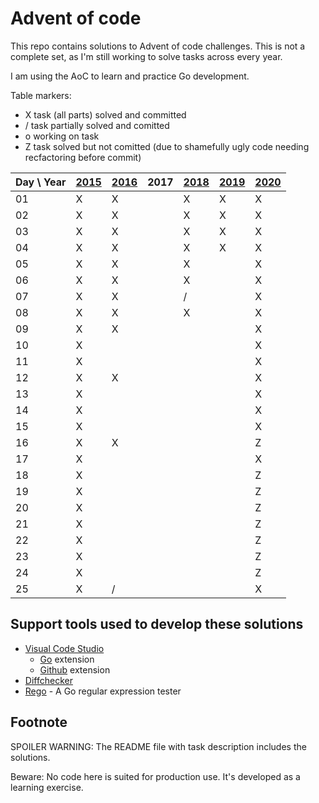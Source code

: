 # Advent of code

This repo contains solutions to Advent of code challenges. This is not a complete set, as I'm still working to solve tasks across every year.

I am using the AoC to learn and practice Go development.

Table markers:

* X task (all parts) solved and committed
* / task partially solved and comitted
* o working on task
* Z task solved but not comitted (due to shamefully ugly code needing recfactoring before commit)

| Day \ Year | [2015](https://github.com/mahler/adventofcode/tree/main/2015) | [2016](https://github.com/mahler/adventofcode/tree/main/2016) | 2017 | [2018](https://github.com/mahler/adventofcode/tree/main/2018) | [2019](https://github.com/mahler/adventofcode/tree/main/2019) | [2020](https://github.com/mahler/adventofcode/tree/main/2020) |
| ---------- | ------------------------------------------------------------- | ------------------------------------------------------------- | ---- | ------------------------------------------------------------- | ------------------------------------------------------------- | ------------------------------------------------------------- |
| 01         | X                                                             | X                                                             |      | X                                                             | X                                                             | X                                                             |
| 02         | X                                                             | X                                                             |      | X                                                             | X                                                             | X                                                             |
| 03         | X                                                             | X                                                             |      | X                                                             | X                                                             | X                                                             |
| 04         | X                                                             | X                                                             |      | X                                                             | X                                                             | X                                                             |
| 05         | X                                                             | X                                                             |      | X                                                             |                                                               | X                                                             |
| 06         | X                                                             | X                                                             |      | X                                                             |                                                               | X                                                             |
| 07         | X                                                             | X                                                             |      | /                                                             |                                                               | X                                                             |
| 08         | X                                                             | X                                                             |      | X                                                             |                                                               | X                                                             |
| 09         | X                                                             | X                                                             |      |                                                               |                                                               | X                                                             |
| 10         | X                                                             |                                                               |      |                                                               |                                                               | X                                                             |
| 11         | X                                                             |                                                               |      |                                                               |                                                               | X                                                             |
| 12         | X                                                             | X                                                             |      |                                                               |                                                               | X                                                             |
| 13         | X                                                             |                                                               |      |                                                               |                                                               | X                                                             |
| 14         | X                                                             |                                                               |      |                                                               |                                                               | X                                                             |
| 15         | X                                                             |                                                               |      |                                                               |                                                               | X                                                             |
| 16         | X                                                             | X                                                             |      |                                                               |                                                               | Z                                                             |
| 17         | X                                                             |                                                               |      |                                                               |                                                               | X                                                             |
| 18         | X                                                             |                                                               |      |                                                               |                                                               | Z                                                             |
| 19         | X                                                             |                                                               |      |                                                               |                                                               | Z                                                             |
| 20         | X                                                             |                                                               |      |                                                               |                                                               | Z                                                             |
| 21         | X                                                             |                                                               |      |                                                               |                                                               | Z                                                             |
| 22         | X                                                             |                                                               |      |                                                               |                                                               | Z                                                             |
| 23         | X                                                             |                                                               |      |                                                               |                                                               | Z                                                             |
| 24         | X                                                             |                                                               |      |                                                               |                                                               | Z                                                             |
| 25         | X                                                             | /                                                             |      |                                                               |                                                               | X                                                             |

## Support tools used to develop these solutions

* [Visual Code Studio](https://code.visualstudio.com/)
  * [Go](https://marketplace.visualstudio.com/items?itemName=golang.Go) extension
  * [Github](https://marketplace.visualstudio.com/items?itemName=KnisterPeter.vscode-github) extension
* [Diffchecker](https://www.diffchecker.com/)
* [Rego](https://regoio.herokuapp.com/) - A Go regular expression tester

## Footnote

SPOILER WARNING: The README file with task description includes the solutions.

Beware: No code here is suited for production use. It's developed as a learning exercise.